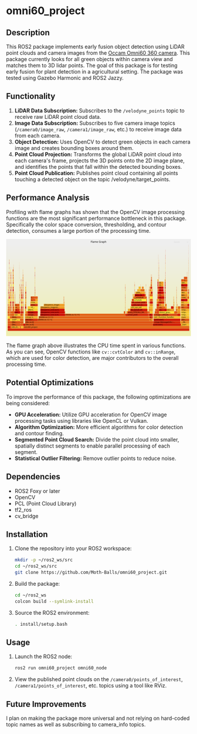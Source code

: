 # omni60_project

## Description

This ROS2 package implements early fusion object detection using LiDAR point clouds and camera images from the [Occam Omni60 360 camera](https://docs.clearpathrobotics.com/docs_robots/accessories/sensors/cameras/occam_omni_60/). This package currently looks for all green objects within camera view and matches them to 3D lidar points. The goal of this package is for testing early fusion for plant detection in a agricultural setting. The package was tested using Gazebo Harmonic and ROS2 Jazzy.

## Functionality

1.  **LiDAR Data Subscription:** Subscribes to the `/velodyne_points` topic to receive raw LiDAR point cloud data.
2.  **Image Data Subscription:** Subscribes to five camera image topics (`/camera0/image_raw`, `/camera1/image_raw`, etc.) to receive image data from each camera.
3.  **Object Detection:** Uses OpenCV to detect green objects in each camera image and creates bounding boxes around them.
4.  **Point Cloud Projection:** Transforms the global LiDAR point cloud into each camera's frame, projects the 3D points onto the 2D image plane, and identifies the points that fall within the detected bounding boxes.
5.  **Point Cloud Publication:** Publishes point cloud containing all points touching a detected object on the topic /velodyne/target_points.

## Performance Analysis

Profiling with flame graphs has shown that the OpenCV image processing functions are the most significant performance bottleneck in this package. Specifically the color space conversion, thresholding, and contour detection, consumes a large portion of the processing time.

![Flame Graph](flamegraph.svg)

The flame graph above illustrates the CPU time spent in various functions. As you can see, OpenCV functions like `cv::cvtColor` and `cv::inRange`, which are used for color detection, are major contributors to the overall processing time.

## Potential Optimizations

To improve the performance of this package, the following optimizations are being considered:

*   **GPU Acceleration:** Utilize GPU acceleration for OpenCV image processing tasks using libraries like OpenCL or Vulkan.
*   **Algorithm Optimization:** More efficient algorithms for color detection and contour finding.
*   **Segmented Point Cloud Search:** Divide the point cloud into smaller, spatially distinct segments to enable parallel processing of each segment.
*   **Statistical Outlier Filtering:** Remove outlier points to reduce noise.

## Dependencies

*   ROS2 Foxy or later
*   OpenCV
*   PCL (Point Cloud Library)
*   tf2\_ros
*   cv\_bridge

## Installation

1.  Clone the repository into your ROS2 workspace:

    ```bash
    mkdir -p ~/ros2_ws/src
    cd ~/ros2_ws/src
    git clone https://github.com/Moth-Balls/omni60_project.git
    ```

2.  Build the package:

    ```bash
    cd ~/ros2_ws
    colcon build --symlink-install
    ```

3.  Source the ROS2 environment:

    ```bash
    . install/setup.bash
    ```

## Usage

1.  Launch the ROS2 node:

    ```bash
    ros2 run omni60_project omni60_node
    ```

2.  View the published point clouds on the `/camera0/points_of_interest`, `/camera1/points_of_interest`, etc. topics using a tool like RViz.

## Future Improvements

I plan on making the package more universal and not relying on hard-coded topic names as well as subscribing to camera_info topics. 

